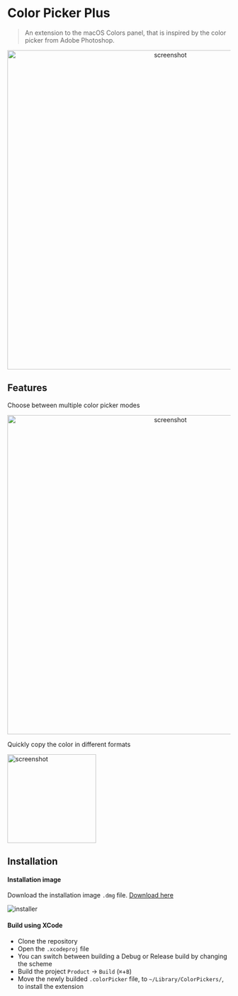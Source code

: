 # Color Picker Plus
> An extension to the macOS Colors panel, that is inspired by the color picker from Adobe Photoshop.

<p align="center">
  <img width="720" alt="screenshot" src="https://user-images.githubusercontent.com/4233458/41491162-cc3cc48a-70f7-11e8-8796-862d81a33538.png">
</p>

## Features

Choose between multiple color picker modes

<p align="center">
  <img width="720" alt="screenshot" src="https://user-images.githubusercontent.com/4233458/41501875-cf58b51a-71ac-11e8-8070-68872d639dcc.png">
</p>

Quickly copy the color in different formats

<img width="200" alt="screenshot" src="https://user-images.githubusercontent.com/4233458/41502039-bbc48ba6-71b0-11e8-9d6c-752d2c4408da.png">

## Installation

#### Installation image

Download the installation image `.dmg` file. [Download here](https://github.com/viktorstrate/color-picker-plus/releases/latest)

![installer](https://user-images.githubusercontent.com/4233458/41501973-2fa54eea-71af-11e8-859f-c5a6d8a435dc.png)

#### Build using XCode

- Clone the repository
- Open the `.xcodeproj` file
- You can switch between building a Debug or Release build by changing the scheme
- Build the project `Product` -> `Build` (`⌘`+`B`)
- Move the newly builded `.colorPicker` file, to `~/Library/ColorPickers/`, to install the extension